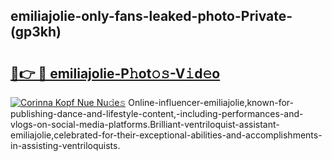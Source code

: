 ## emiliajolie-only-fans​-leaked-photo​-Private-(gp3kh)


# <h2><a href="https://mediaupload.pro?title=emiliajolie&ref=git">🔗👉 🔴 emiliajolie-P𝚑ot𝚘𝚜-V𝚒d𝚎o</a></h2>

[![Corinna Kopf Nue Nu𝚍e𝚜](https://i.imgur.com/0qMVB7G.gif)](https://mediaupload.pro?title=emiliajolie&ref=git)
Online-influencer-emiliajolie,known-for-publishing-dance-and-lifestyle-content,-including-performances-and-vlogs-on-social-media-platforms.Brilliant-ventriloquist-assistant-emiliajolie,celebrated-for-their-exceptional-abilities-and-accomplishments-in-assisting-ventriloquists.  